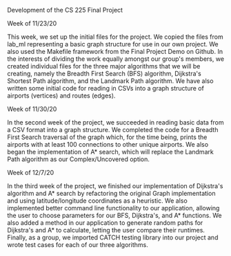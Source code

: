 Development of the CS 225 Final Project

Week of 11/23/20

This week, we set up the initial files for the project. We copied the files from lab_ml representing a basic graph structure for use in our own project. We also used the Makefile framework from the Final Project Demo on Github. In the interests of dividing the work equally amongst our group's members, we created individual files for the three major algorithms that we will be creating, namely the Breadth First Search (BFS) algorithm, Dijkstra's Shortest Path algorithm, and the Landmark Path algorithm. We have also written some initial code for reading in CSVs into a graph structure of airports (vertices) and routes (edges). 

Week of 11/30/20

In the second week of the project, we succeeded in reading basic data from a CSV format into a graph structure. We completed the code for a Breadth First Search traversal of the graph which, for the time being, prints the airports with at least 100 connections to other unique airports. We also began the implementation of A* search, which will replace the Landmark Path algorithm as our Complex/Uncovered option.

Week of 12/7/20

In the third week of the project, we finished our implementation of Dijkstra's algorithm and A* search by refactoring the original Graph implementation and using latitude/longitude coordinates as a heuristic. We also implemented better command line functionality to our application, allowing the user to choose parameters for our BFS, Dijkstra's, and A* functions. We also added a method in our application to generate random paths for Dijkstra's and A* to calculate, letting the user compare their runtimes. Finally, as a group, we imported CATCH testing library into our project and wrote test cases for each of our three algorithms.
